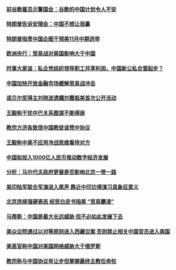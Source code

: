 #### [前谷歌雇员示警国会：谷歌的中国计划令人不安](../pages/zyyyoeqqvi/4588758.md) 

#### [特朗普告诉安理会：中国不想让我赢](../pages/zyyyoeqqvi/4588616.md) 

#### [特朗普指责中国企图干预美11月中期选举 ](../pages/zyyyoeqqvi/4588568.md) 

#### [欧洲央行：贸易战对美国影响大于中国](../pages/zyyyoeqqvi/4588176.md) 

#### [时事大家谈：私企党组织领导职工共享利润，中国新公私合营起步？](../pages/zyyyoeqqvi/4588175.md) 

#### [中国加快开放金融市场缓解贸易战冲击](../pages/zyyyoeqqvi/4588028.md) 

#### [诺贝尔奖得主刘晓波遗孀刘霞抵美首次公开活动](../pages/zyyyoeqqvi/4587947.md) 

#### [王毅称干扰中巴关系图谋不能得逞](../pages/zyyyoeqqvi/4587943.md) 

#### [教宗方济各致信中国教徒谈梵中协议](../pages/zyyyoeqqvi/4587934.md) 

#### [王毅称中美不应用冷战思维看待对方](../pages/zyyyoeqqvi/4587924.md) 

#### [中国拟投入1000亿人民币推动数字经济发展](../pages/zyyyoeqqvi/4587817.md) 

#### [分析：马尔代夫政府更替是否影响北京一带一路](../pages/zyyyoeqqvi/4587792.md) 

#### [美印陆军联合军演进入尾声 靠近中印边境演习具象征意义](../pages/zyyyoeqqvi/4587696.md) 

#### [北京连续强硬表态 经贸白皮书指美 “贸易霸凌”](../pages/zyyyoeqqvi/4587690.md) 

#### [马蒂斯：中国是最大长远威胁 但不必如此发展下去](../pages/zyyyoeqqvi/4587666.md) 

#### [美众议院通过以对等原则进入西藏议案 否则禁止相关中国官员进入美国](../pages/zyyyoeqqvi/4587664.md) 

#### [美高官称中国对美国网络威胁大于俄罗斯](../pages/zyyyoeqqvi/4587620.md) 

#### [教宗称与中国协议有让步但掌握最终主教任命权](../pages/zyyyoeqqvi/4587597.md) 


